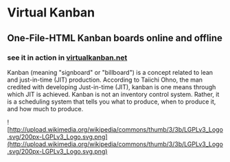 # Virtual Kanban #

## One-File-HTML Kanban boards online and offline ##

### see it in action in [virtualkanban.net](http://www.virtualkanban.net) ###

Kanban (meaning "signboard" or "billboard") is a concept related to lean and just-in-time (JIT) production. According to Taiichi Ohno, the man credited with developing Just-in-time (JIT), kanban is one means through which JIT is achieved. Kanban is not an inventory control system. Rather, it is a scheduling system that tells you what to produce, when to produce it, and how much to produce.

![http://upload.wikimedia.org/wikipedia/commons/thumb/3/3b/LGPLv3_Logo.svg/200px-LGPLv3_Logo.svg.png](http://upload.wikimedia.org/wikipedia/commons/thumb/3/3b/LGPLv3_Logo.svg/200px-LGPLv3_Logo.svg.png)
